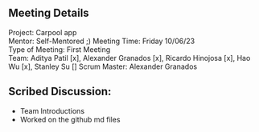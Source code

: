 
## Meeting Details  

Project: Carpool app  
Mentor: Self-Mentored ;)
Meeting Time: Friday 10/06/23  
Type of Meeting: First Meeting  
Team: Aditya Patil [x], Alexander Granados [x], Ricardo Hinojosa [x], Hao Wu [x], Stanley Su []
Scrum Master: Alexander Granados

## Scribed Discussion:

- Team Introductions
- Worked on the github md files
